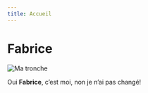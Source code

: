 ```yaml
---
title: Accueil
---
```

# Fabrice

![Ma tronche](https://accounts.google.com/SignOutOptions?hl=fr&continue=https://www.google.fr/%3Fclient%3Dsafari)

Oui **Fabrice**, c’est moi, non je n’ai pas changé!